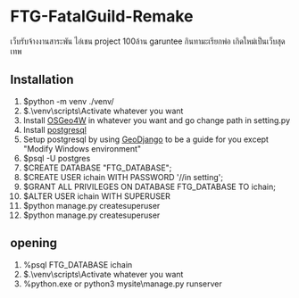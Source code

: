 # FTG-FatalGuild-Remake
เว็บรับจ้างงานสาระพัน ไอ่เชน project 100ล้าน garuntee กินทามะเรียกพ่อ เกิดใหม่เป็นเว็บสุดเทพ

## Installation

1. $python -m venv ./venv/
2. $.\venv\scripts\Activate whatever you want
3. Install [OSGeo4W](https://download.osgeo.org/osgeo4w/v2/osgeo4w-setup.exe) in whatever you want and go change path in setting.py
4. Install [postgresql](https://www.enterprisedb.com/downloads/postgres-postgresql-downloads)
5. Setup postgresql by using [GeoDjango](https://docs.djangoproject.com/en/5.0/ref/contrib/gis/install/#windows) to be a guide for you except "Modify Windows environment"
6. $psql -U postgres
7. $CREATE DATABASE "FTG_DATABASE";
8. $CREATE USER ichain WITH PASSWORD '//in setting';
9. $GRANT ALL PRIVILEGES ON DATABASE FTG_DATABASE  TO ichain;
10. $ALTER USER ichain WITH SUPERUSER
11. $python manage.py createsuperuser
12. $python manage.py createsuperuser

## opening
1. %psql FTG_DATABASE ichain
2. $.\venv\scripts\Activate whatever you want
3. %python.exe or python3 mysite\manage.py runserver


